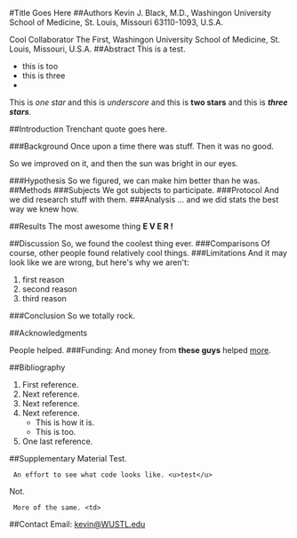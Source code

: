 #Title Goes Here
##Authors
Kevin J. Black, M.D., Washingon University School of Medicine, St. Louis, Missouri 63110-1093, U.S.A.

Cool Collaborator The First, Washingon University School of Medicine, St. Louis, Missouri, U.S.A.
##Abstract
This is a test.
- this is too
- this is three
- 
This is *one star* and this is _underscore_ and this is **two stars** and this is ***three stars***.

##Introduction
	Trenchant quote goes here.
	
###Background
Once upon a time there was stuff. Then it was no good.

So we improved on it, and then the sun was bright in our eyes.

###Hypothesis
So we figured, we can make him better than he was.
##Methods
###Subjects
We got subjects to participate.
###Protocol
And we did research stuff with them.
###Analysis
... and we did stats the best way we knew how.

##Results
The most awesome thing **E V E R !**

##Discussion
So, we found the coolest thing ever.
###Comparisons
Of course, other people found relatively cool things.
###Limitations
And it may look like we are wrong, but here's why we aren't:

1. first reason
2. second reason
3. third reason

###Conclusion
So we totally rock.

##Acknowledgments

People helped.
###Funding:
And money from **these guys** helped <u>more</u>.

##Bibliography

1. First reference.
2. Next reference.
3. Next reference.
4. Next reference.
	- This is how it is.
	- This is too.
5. One last reference.

##Supplementary Material
Test.

     An effort to see what code looks like. <u>test</u>
Not.

     More of the same. <td>
    
##Contact
Email: kevin@WUSTL.edu
